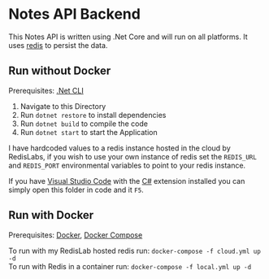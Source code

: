 # Notes API Backend  
This Notes API is written using .Net Core and will run on all platforms. It uses [redis](https://redis.io/) to persist the data.  

## Run without Docker  
Prerequisites: [.Net CLI](https://www.microsoft.com/net/core)  
1. Navigate to this Directory  
2. Run `dotnet restore` to install dependencies  
3. Run `dotnet build` to compile the code  
4. Run `dotnet start` to start the Application  

I have hardcoded values to a redis instance hosted in the cloud by RedisLabs, if you wish to use your own instance of redis set 
the `REDIS_URL` and `REDIS_PORT` environmental variables to point to your redis instance.  

If you have [Visual Studio Code](http://code.visualstudio.com/) with the [C#](https://marketplace.visualstudio.com/items?itemName=ms-vscode.csharp) 
extension installed you can simply open this folder in code and it `F5`.  

## Run with Docker  
Prerequisites: [Docker](https://docs.docker.com/engine/installation/), [Docker Compose](https://github.com/docker/compose/releases)  

To run with my RedisLab hosted redis run: `docker-compose -f cloud.yml up -d`  
To run with Redis in a container run: `docker-compose -f local.yml up -d`  
